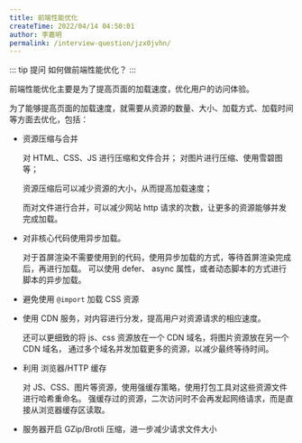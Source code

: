 ```yaml
---
title: 前端性能优化
createTime: 2022/04/14 04:50:01
author: 李嘉明
permalink: /interview-question/jzx0jvhn/
---
```


::: tip 提问
如何做前端性能优化？
:::

前端性能优化主要是为了提高页面的加载速度，优化用户的访问体验。

为了能够提高页面的加载速度，就需要从资源的数量、大小、加载方式、加载时间等方面去优化，包括：

- 资源压缩与合并

  对 HTML、CSS、JS 进行压缩和文件合并； 对图片进行压缩、使用雪碧图等；

  资源压缩后可以减少资源的大小，从而提高加载速度；

  而对文件进行合并，可以减少网站 http 请求的次数，让更多的资源能够并发完成加载。

- 对非核心代码使用异步加载。

  对于首屏渲染不需要使用到的代码，使用异步加载的方式，等待首屏渲染完成后，再进行加载。
  可以使用 defer、 async 属性，或者动态脚本的方式进行脚本的异步加载。

- 避免使用 `@import` 加载 CSS 资源

- 使用 CDN 服务，对内容进行分发，提高用户对资源请求的相应速度。

  还可以更细致的将 js、css 资源放在一个 CDN 域名，将图片资源放在另一个 CDN 域名，
  通过多个域名并发加载更多的资源，以减少最终等待时间。

- 利用 浏览器/HTTP 缓存

  对 JS、CSS、图片等资源，使用强缓存策略，使用打包工具对这些资源文件进行哈希重命名。
  强缓存过的资源，二次访问时不会再发起网络请求，而是直接从浏览器缓存区读取。

- 服务器开启 GZip/Brotli 压缩，进一步减少请求文件大小
